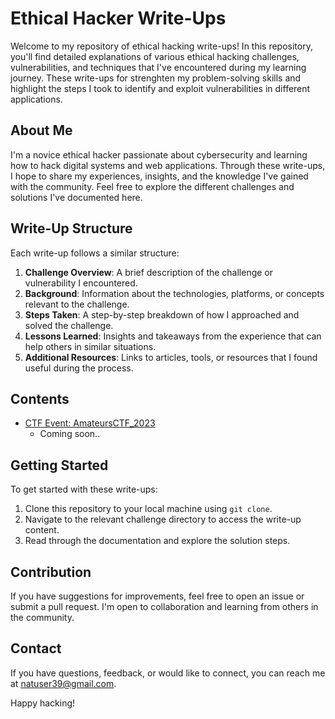 # Ethical Hacker Write-Ups

Welcome to my repository of ethical hacking write-ups! In this repository, you'll find detailed explanations of various ethical hacking challenges, vulnerabilities, and techniques that I've encountered during my learning journey. These write-ups for strenghten my problem-solving skills and highlight the steps I took to identify and exploit vulnerabilities in different applications.

## About Me

I'm a novice ethical hacker passionate about cybersecurity and learning how to hack digital systems and web applications. Through these write-ups, I hope to share my experiences, insights, and the knowledge I've gained with the community. Feel free to explore the different challenges and solutions I've documented here.

## Write-Up Structure

Each write-up follows a similar structure:

1. **Challenge Overview**: A brief description of the challenge or vulnerability I encountered.
2. **Background**: Information about the technologies, platforms, or concepts relevant to the challenge.
3. **Steps Taken**: A step-by-step breakdown of how I approached and solved the challenge.
4. **Lessons Learned**: Insights and takeaways from the experience that can help others in similar situations.
5. **Additional Resources**: Links to articles, tools, or resources that I found useful during the process.

## Contents

- [CTF Event: AmateursCTF_2023](./AmateursCTF_2023/)
  - Coming soon..

## Getting Started

To get started with these write-ups:

1. Clone this repository to your local machine using `git clone`.
2. Navigate to the relevant challenge directory to access the write-up content.
3. Read through the documentation and explore the solution steps.

## Contribution

If you have suggestions for improvements, feel free to open an issue or submit a pull request. I'm open to collaboration and learning from others in the community.

## Contact

If you have questions, feedback, or would like to connect, you can reach me at [natuser39@gmail.com](mailto:natuser39@gmail.com).

Happy hacking!

